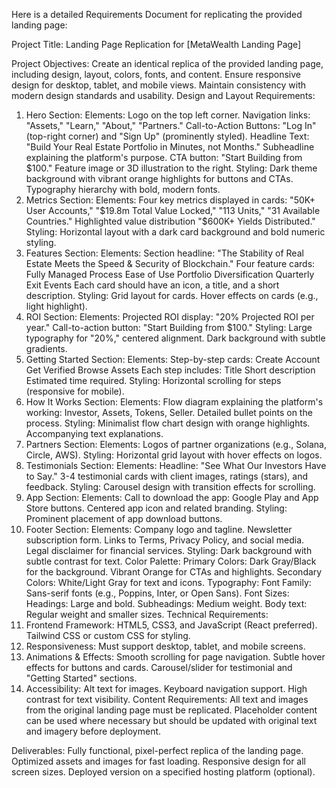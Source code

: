 
Here is a detailed Requirements Document for replicating the provided landing page:

Project Title:
Landing Page Replication for [MetaWealth Landing Page]

Project Objectives:
Create an identical replica of the provided landing page, including design, layout, colors, fonts, and content.
Ensure responsive design for desktop, tablet, and mobile views.
Maintain consistency with modern design standards and usability.
Design and Layout Requirements:
1. Hero Section:
Elements:
Logo on the top left corner.
Navigation links: "Assets," "Learn," "About," "Partners."
Call-to-Action Buttons: "Log In" (top-right corner) and "Sign Up" (prominently styled).
Headline Text: "Build Your Real Estate Portfolio in Minutes, not Months."
Subheadline explaining the platform's purpose.
CTA button: "Start Building from $100."
Feature image or 3D illustration to the right.
Styling:
Dark theme background with vibrant orange highlights for buttons and CTAs.
Typography hierarchy with bold, modern fonts.
2. Metrics Section:
Elements:
Four key metrics displayed in cards:
"50K+ User Accounts,"
"$19.8m Total Value Locked,"
"113 Units,"
"31 Available Countries."
Highlighted value distribution "$600K+ Yields Distributed."
Styling:
Horizontal layout with a dark card background and bold numeric styling.
3. Features Section:
Elements:
Section headline: "The Stability of Real Estate Meets the Speed & Security of Blockchain."
Four feature cards:
Fully Managed Process
Ease of Use
Portfolio Diversification
Quarterly Exit Events
Each card should have an icon, a title, and a short description.
Styling:
Grid layout for cards.
Hover effects on cards (e.g., light highlight).
4. ROI Section:
Elements:
Projected ROI display: "20% Projected ROI per year."
Call-to-action button: "Start Building from $100."
Styling:
Large typography for "20%," centered alignment.
Dark background with subtle gradients.
5. Getting Started Section:
Elements:
Step-by-step cards:
Create Account
Get Verified
Browse Assets
Each step includes:
Title
Short description
Estimated time required.
Styling:
Horizontal scrolling for steps (responsive for mobile).
6. How It Works Section:
Elements:
Flow diagram explaining the platform's working:
Investor, Assets, Tokens, Seller.
Detailed bullet points on the process.
Styling:
Minimalist flow chart design with orange highlights.
Accompanying text explanations.
7. Partners Section:
Elements:
Logos of partner organizations (e.g., Solana, Circle, AWS).
Styling:
Horizontal grid layout with hover effects on logos.
8. Testimonials Section:
Elements:
Headline: "See What Our Investors Have to Say."
3-4 testimonial cards with client images, ratings (stars), and feedback.
Styling:
Carousel design with transition effects for scrolling.
9. App Section:
Elements:
Call to download the app:
Google Play and App Store buttons.
Centered app icon and related branding.
Styling:
Prominent placement of app download buttons.
10. Footer Section:
Elements:
Company logo and tagline.
Newsletter subscription form.
Links to Terms, Privacy Policy, and social media.
Legal disclaimer for financial services.
Styling:
Dark background with subtle contrast for text.
Color Palette:
Primary Colors:
Dark Gray/Black for the background.
Vibrant Orange for CTAs and highlights.
Secondary Colors:
White/Light Gray for text and icons.
Typography:
Font Family:
Sans-serif fonts (e.g., Poppins, Inter, or Open Sans).
Font Sizes:
Headings: Large and bold.
Subheadings: Medium weight.
Body text: Regular weight and smaller sizes.
Technical Requirements:
1. Frontend Framework:
HTML5, CSS3, and JavaScript (React preferred).
Tailwind CSS or custom CSS for styling.
2. Responsiveness:
Must support desktop, tablet, and mobile screens.
3. Animations & Effects:
Smooth scrolling for page navigation.
Subtle hover effects for buttons and cards.
Carousel/slider for testimonial and "Getting Started" sections.
4. Accessibility:
Alt text for images.
Keyboard navigation support.
High contrast for text visibility.
Content Requirements:
All text and images from the original landing page must be replicated. Placeholder content can be used where necessary but should be updated with original text and imagery before deployment.

Deliverables:
Fully functional, pixel-perfect replica of the landing page.
Optimized assets and images for fast loading.
Responsive design for all screen sizes.
Deployed version on a specified hosting platform (optional).